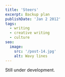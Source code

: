 ```yaml
---
title: 'Steers'
excerpt: Backup plan
publishDate: 'Jan 2 2012'
tags:
  - writing
  - creative writing
  - culture
seo:
  image:
    src: '/post-14.jpg'
    alt: Wavy lines
---
```


Still under development. 